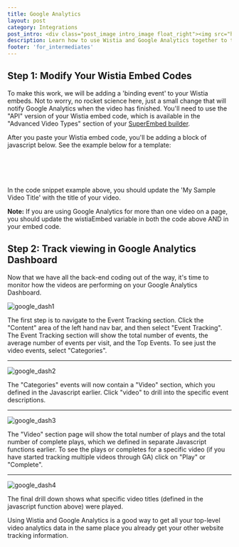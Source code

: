 ```yaml
---
title: Google Analytics
layout: post
category: Integrations
post_intro: <div class="post_image intro_image float_right"><img src="http://embed.wistia.com/deliveries/85df32f894f2b308139bd9feb49c8c04aed6efbd.png" width="250px" alt="google-analytics2" /></div><p>At Wistia, we love analytics.  While ours are pretty sweet, there are lots of tools out there, like <a href="http://google.com/analytics" title="google analytics">Google Analytics</a>. While Wistia's analytics give you more in-depth information on video plays, putting basic 'video play' stats in Google Analytics can give you a better picture of your web visit metrics.</p><p>This guide is here to help you get started integrating Wistia video tracking with your Google Analytics account.</p>
description: Learn how to use Wistia and Google Analytics together to track video plays.
footer: 'for_intermediates'
---
```


## Step 1: Modify Your Wistia Embed Codes

To make this work, we will be adding a 'binding event' to your Wistia embeds.  Not to worry, no rocket science here, just a small change that will notify Google Analytics when the video has finished.  You'll need to use the "API" version of your Wistia embed code, which is available in the "Advanced Video Types" section of your [SuperEmbed builder](/super_embed_screen.html).

After you paste your Wistia embed code, you'll be adding a block of javascript below.  See the example below for a template:

<pre><code class="language-javascript">
<script type="text/javascript">
function gaFunc() {
  _gaq.push(['_trackEvent', 'Video','Play', 'My Sample Video Title']);
  wistiaEmbed.unbind("play", gaFunc);
}

wistiaEmbed.bind("play", gaFunc);

wistiaEmbed.bind("end", function () {
  _gaq.push(['_trackEvent', 'Video','Complete', 'My Sample Video Title']);
});
</script>
</code></pre>

In the code snippet example above, you should update the 'My Sample Video Title' with the title of your video.

**Note:** If you are using Google Analytics for more than one video on a page, you should update the <span class='code'>wistiaEmbed</span> variable in both the code above AND in your embed code.

## Step 2: Track viewing in Google Analytics Dashboard

Now that we have all the back-end coding out of the way, it's time to monitor how the videos are performing on your Google Analytics Dashboard.

<div class="post_image float_right"><img src="http://embed.wistia.com/deliveries/d65c31e1c319b67c41664711dc64faa2cd92078b.png" alt="google_dash1" /></div>

The first step is to navigate to the Event Tracking section.  Click the "Content" area of the left hand nav bar, and then select "Event Tracking".  The Event Tracking section will show the total number of events, the average number of events per visit, and the Top Events.  To see just the video events, select "Categories".

----

<div class="post_image float_right"><img src="http://embed.wistia.com/deliveries/95e8b116efde2bb9f055e6b50af5a7d8c3f6e816.png" alt="google_dash2" /></div>

The "Categories" events will now contain a "Video" section, which you defined in the Javascript earlier.  Click "video" to drill into the specific event descriptions.

----

<div class="post_image float_right"><img src="http://embed.wistia.com/deliveries/9833481aa5a9e6a38c077c7cd365518248e87b65.png" alt="google_dash3" /></div>

The "Video" section page will show the total number of plays and the total number of complete plays, which we defined in separate Javascript functions earlier.  To see the plays or completes for a specific video (if you have started tracking multiple videos through GA) click on "Play" or "Complete".

----

<div class="post_image float_right"><img src="http://embed.wistia.com/deliveries/6617f95f699a9e84a28d25e33ea199c0219a5158.png" alt="google_dash4" /></div>

The final drill down shows what specific video titles (defined in the javascript function above) were played.

Using Wistia and Google Analytics is a good way to get all your top-level video analytics data in the same place you already get your other website tracking information.
